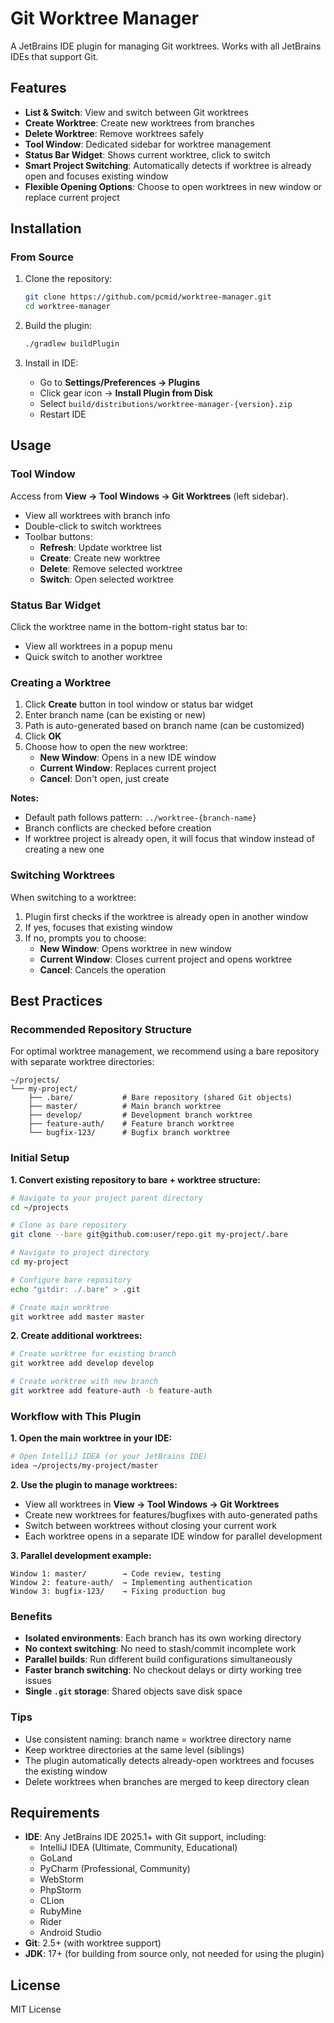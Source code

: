 # Git Worktree Manager

A JetBrains IDE plugin for managing Git worktrees. Works with all JetBrains IDEs that support Git.

## Features

- **List & Switch**: View and switch between Git worktrees
- **Create Worktree**: Create new worktrees from branches
- **Delete Worktree**: Remove worktrees safely
- **Tool Window**: Dedicated sidebar for worktree management
- **Status Bar Widget**: Shows current worktree, click to switch
- **Smart Project Switching**: Automatically detects if worktree is already open and focuses existing window
- **Flexible Opening Options**: Choose to open worktrees in new window or replace current project

## Installation

### From Source

1. Clone the repository:
   ```bash
   git clone https://github.com/pcmid/worktree-manager.git
   cd worktree-manager
   ```

2. Build the plugin:
   ```bash
   ./gradlew buildPlugin
   ```

3. Install in IDE:
   - Go to **Settings/Preferences → Plugins**
   - Click gear icon → **Install Plugin from Disk**
   - Select `build/distributions/worktree-manager-{version}.zip`
   - Restart IDE

## Usage

### Tool Window

Access from **View → Tool Windows → Git Worktrees** (left sidebar).

- View all worktrees with branch info
- Double-click to switch worktrees
- Toolbar buttons:
  - **Refresh**: Update worktree list
  - **Create**: Create new worktree
  - **Delete**: Remove selected worktree
  - **Switch**: Open selected worktree

### Status Bar Widget

Click the worktree name in the bottom-right status bar to:
- View all worktrees in a popup menu
- Quick switch to another worktree

### Creating a Worktree

1. Click **Create** button in tool window or status bar widget
2. Enter branch name (can be existing or new)
3. Path is auto-generated based on branch name (can be customized)
4. Click **OK**
5. Choose how to open the new worktree:
   - **New Window**: Opens in a new IDE window
   - **Current Window**: Replaces current project
   - **Cancel**: Don't open, just create

**Notes:**
- Default path follows pattern: `../worktree-{branch-name}`
- Branch conflicts are checked before creation
- If worktree project is already open, it will focus that window instead of creating a new one

### Switching Worktrees

When switching to a worktree:
1. Plugin first checks if the worktree is already open in another window
2. If yes, focuses that existing window
3. If no, prompts you to choose:
   - **New Window**: Opens worktree in new window
   - **Current Window**: Closes current project and opens worktree
   - **Cancel**: Cancels the operation

## Best Practices

### Recommended Repository Structure

For optimal worktree management, we recommend using a bare repository with separate worktree directories:

```
~/projects/
└── my-project/
    ├── .bare/           # Bare repository (shared Git objects)
    ├── master/          # Main branch worktree
    ├── develop/         # Development branch worktree
    ├── feature-auth/    # Feature branch worktree
    └── bugfix-123/      # Bugfix branch worktree
```

### Initial Setup

**1. Convert existing repository to bare + worktree structure:**

```bash
# Navigate to your project parent directory
cd ~/projects

# Clone as bare repository
git clone --bare git@github.com:user/repo.git my-project/.bare

# Navigate to project directory
cd my-project

# Configure bare repository
echo "gitdir: ./.bare" > .git

# Create main worktree
git worktree add master master
```

**2. Create additional worktrees:**

```bash
# Create worktree for existing branch
git worktree add develop develop

# Create worktree with new branch
git worktree add feature-auth -b feature-auth
```

### Workflow with This Plugin

**1. Open the main worktree in your IDE:**

```bash
# Open IntelliJ IDEA (or your JetBrains IDE)
idea ~/projects/my-project/master
```

**2. Use the plugin to manage worktrees:**

- View all worktrees in **View → Tool Windows → Git Worktrees**
- Create new worktrees for features/bugfixes with auto-generated paths
- Switch between worktrees without closing your current work
- Each worktree opens in a separate IDE window for parallel development

**3. Parallel development example:**

```
Window 1: master/        → Code review, testing
Window 2: feature-auth/  → Implementing authentication
Window 3: bugfix-123/    → Fixing production bug
```

### Benefits

- **Isolated environments**: Each branch has its own working directory
- **No context switching**: No need to stash/commit incomplete work
- **Parallel builds**: Run different build configurations simultaneously
- **Faster branch switching**: No checkout delays or dirty working tree issues
- **Single `.git` storage**: Shared objects save disk space

### Tips

- Use consistent naming: branch name = worktree directory name
- Keep worktree directories at the same level (siblings)
- The plugin automatically detects already-open worktrees and focuses the existing window
- Delete worktrees when branches are merged to keep directory clean

## Requirements

- **IDE**: Any JetBrains IDE 2025.1+ with Git support, including:
  - IntelliJ IDEA (Ultimate, Community, Educational)
  - GoLand
  - PyCharm (Professional, Community)
  - WebStorm
  - PhpStorm
  - CLion
  - RubyMine
  - Rider
  - Android Studio
- **Git**: 2.5+ (with worktree support)
- **JDK**: 17+ (for building from source only, not needed for using the plugin)

## License

MIT License

